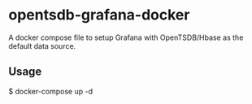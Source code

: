 opentsdb-grafana-docker
=======================
A docker compose file to setup Grafana with OpenTSDB/Hbase as the default data source.

## Usage
$ docker-compose up -d

